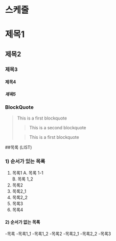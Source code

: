 # 스케줄

# 제목1

## 제목2

### 제목3

#### 제목4

##### 제목5

### BlockQuote

>This is a first blockquote
>
> > This is a second blockquote
>
> > This is a first blockquote

##목록 (LIST)

### 1)  순서가 있는 목록

1. 목록1
   A. 목록 1-1     
   B. 목록 1_2    
2. 목록2
  1. 목록2_1
  2. 목록2_2
3. 목록3
4. 목록4

#### 2) 순서가 없는 목록
-목록
  -목록1_1
  -목록1_2
-목록2
  -목록2_1
  -목록2_2
-목록3

